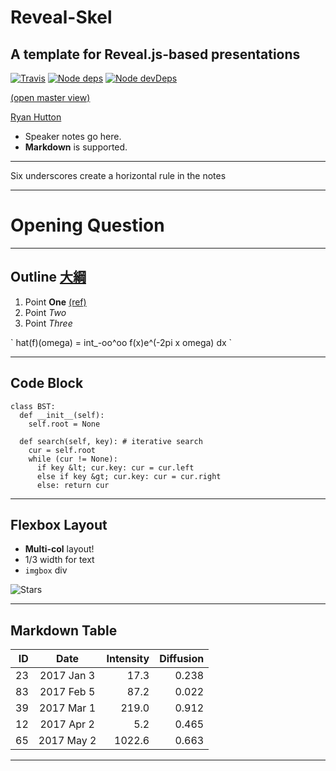 <!-- .slide: <%= bg("unsplash-Jztmx9yqjBw-stars.jpg") %> id="title" -->
# Reveal-Skel
## A template for Reveal.js-based presentations

[![Travis](https://api.travis-ci.com/sermons/reveal-skel.svg)](https://travis-ci.com/github/sermons/reveal-skel)
[![Node deps](https://david-dm.org/sermons/reveal-skel.svg)](https://david-dm.org/sermons/reveal-skel)
[![Node devDeps](https://david-dm.org/sermons/reveal-skel/dev-status.svg)](https://david-dm.org/sermons/reveal-skel?type=dev)

[(open master view)](http://reveal-skel.seanho.com/?s=45ba034647cea150 "ref")

[Ryan Hutton](https://unsplash.com/photos/Jztmx9yqjBw "caption")

>>>
+ Speaker notes go here.
+ **Markdown** is supported.

______

Six underscores create a horizontal rule in the notes

---
<!-- .slide: data-background="white" -->
# Opening **Question**

---
<!-- .slide: <%= bg("unsplash-Jztmx9yqjBw-stars.jpg") %> id="outline" class="outline" -->
## Outline [大綱](# "zh")
1. Point **One** [(ref)](# "ref")
1. Point *Two* 
1. Point *Three* 

\` hat(f)(omega) = int\_-oo^oo f(x)e^(-2pi x omega) dx \`

******
<!-- six stars create a vertical slide -->
## Code Block

```
class BST:
  def __init__(self):
    self.root = None

  def search(self, key): # iterative search
    cur = self.root
    while (cur != None):
      if key &lt; cur.key: cur = cur.left
      else if key &gt; cur.key: cur = cur.right
      else: return cur
```

---
## Flexbox Layout

<!-- HTML in separate paragraph -->
<div class="imgbox"><div>

+ **Multi-col** layout!
+ 1/3 width for text
+ `imgbox` div

</div>
<div style="flex:2">

![Stars](https://sermons.seanho.com/img/bg/unsplash-Jztmx9yqjBw-stars.jpg)

</div></div>

---
## Markdown Table

| ID |     Date    | Intensity | Diffusion |
|---:|:-----------:|----------:|----------:|
| 23 | 2017 Jan  3 |    17.3   |   0.238   |
| 83 | 2017 Feb  5 |    87.2   |   0.022   |
| 39 | 2017 Mar  1 |   219.0   |   0.912   |
| 12 | 2017 Apr  2 |     5.2   |   0.465   |
| 65 | 2017 May  2 |  1022.6   |   0.663   |

---
<!-- .slide: <%= bg("unsplash-Jztmx9yqjBw-stars.jpg") %> class="empty" -->

